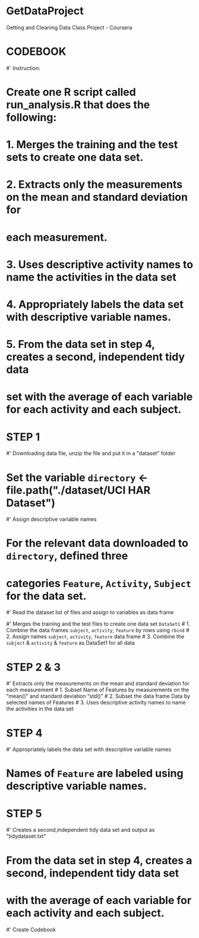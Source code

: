 # GetDataProject
Getting and Cleaning Data Class Project - Coursera

# CODEBOOK

#` Instruction:
#
# Create one R script called run_analysis.R that does the following: 
# 1. Merges the training and the test sets to create one data set.
# 2. Extracts only the measurements on the mean and standard deviation for 
#    each measurement. 
# 3. Uses descriptive activity names to name the activities in the data set
# 4. Appropriately labels the data set with descriptive variable names. 
# 5. From the data set in step 4, creates a second, independent tidy data 
#    set with the average of each variable for each activity and each subject.

# STEP 1
#' Downloading data file, unzip the file and put it in a "dataset" folder
#  Set the variable `directory` <- file.path("./dataset/UCI HAR Dataset")

#' Assign descriptive variable names
#  For the relevant data downloaded to `directory`, defined three 
#  categories `Feature`, `Activity`, `Subject` for the data set.

#' Read the dataset list of files and assign to variables as data frame

#' Merges the training and the test files to create one data set `DataSet1`
	# 1. Combine the data frames `subject`, `activity`, `feature` by rows using `rbind`
	# 2. Assign names `subject`, `activity`, `feature` data frame
	# 3. Combine the `subject` & `activity` & `feature` as DataSet1 for all data

# STEP 2 & 3
#' Extracts only the measurements on the mean and standard deviation for each measurement
	# 1. Subset Name of Features by measurements on the “mean()” and standard deviation “std()”
	# 2. Subset the data frame Data by selected names of Features
	# 3. Uses descriptive activity names to name the activities in the data set

# STEP 4
#' Appropriately labels the data set with descriptive variable names
#  Names of `Feature` are labeled using descriptive variable names.

# STEP 5
#' Creates a second,independent tidy data set and output as "tidydataset.txt"
# From the data set in step 4, creates a second, independent tidy data set 
# with the average of each variable for each activity and each subject.

#' Create Codebook
